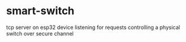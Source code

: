 # smart-switch
tcp server on esp32 device listening for requests controlling a physical switch over secure channel
